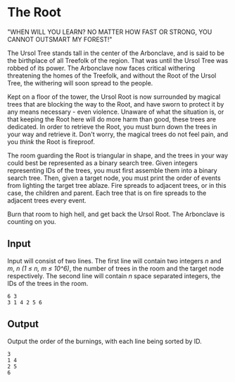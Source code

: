 # The Root

"WHEN WILL YOU LEARN? NO MATTER HOW FAST OR STRONG, YOU CANNOT OUTSMART MY FOREST!"

The Ursol Tree stands tall in the center of the Arbonclave, and is said to be the birthplace of all Treefolk of the region. That was until the Ursol Tree was robbed of its power. The Arbonclave now faces critical withering threatening the homes of the Treefolk, and without the Root of the Ursol Tree, the withering will soon spread to the people.

Kept on a floor of the tower, the Ursol Root is now surrounded by magical trees that are blocking the way to the Root, and have sworn to protect it by any means necessary - even violence. Unaware of what the situation is, or that keeping the Root here will do more harm than good, these trees are dedicated. In order to retrieve the Root, you must burn down the trees in your way and retrieve it. Don't worry, the magical trees do not feel pain, and you _think_ the Root is fireproof.

The room guarding the Root is triangular in shape, and the trees in your way could best be represented as a binary search tree. Given integers representing IDs of the trees, you must first assemble them into a binary search tree. Then, given a target node, you must print the order of events from lighting the target tree ablaze. Fire spreads to adjacent trees, or in this case, the children and parent. Each tree that is on fire spreads to the adjacent trees every event.

Burn that room to high hell, and get back the Ursol Root. The Arbonclave is counting on you.

## Input

Input will consist of two lines. The first line will contain two integers _n_ and _m_, _n (1 ≤ n, m ≤ 10^6)_, the number of trees in the room and the target node respectively. The second line will contain $n$ space separated integers, the IDs of the trees in the room.

```
6 3
3 1 4 2 5 6
```

## Output

Output the order of the burnings, with each line being sorted by ID.

```
3
1 4
2 5
6
```
